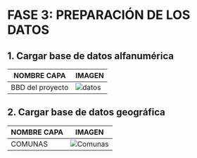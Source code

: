 
# FASE 3: PREPARACIÓN DE LOS DATOS
## 1. Cargar base de datos alfanumérica
|NOMBRE CAPA|IMAGEN|
|-----|-----|
|BBD del proyecto|![datos](https://user-images.githubusercontent.com/45660997/68535880-54cbe080-0317-11ea-9b13-2053b12d17da.PNG)|

## 2. Cargar base de datos geográfica
|NOMBRE CAPA|IMAGEN|
|-----|-----|
|COMUNAS|![Comunas](https://user-images.githubusercontent.com/45660997/68536027-2b608400-031a-11ea-8659-ae1dbd17342e.PNG)|
